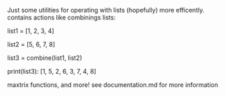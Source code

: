 Just some utilities for operating with lists (hopefully) more efficently.
contains actions like combinings lists:

list1 = [1, 2, 3, 4]

list2 = [5, 6, 7, 8]

list3 = combine(list1, list2)

print(list3):
[1, 5, 2, 6, 3, 7, 4, 8]

maxtrix functions, and more!
see documentation.md for more information
